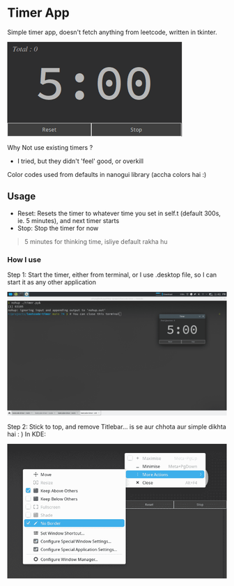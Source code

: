 # Timer App

Simple timer app, doesn't fetch anything from leetcode, written in tkinter.

![](./images/ss.png)

Why Not use existing timers ?
- I tried, but they didn't 'feel' good, or overkill

Color codes used from defaults in nanogui library (accha colors hai :)

## Usage

* Reset: Resets the timer to whatever time you set in self.t (default 300s, ie. 5 minutes), and next timer starts
* Stop:  Stop the timer for now

> 5 minutes for thinking time, isliye default rakha hu

### How I use

Step 1: Start the timer, either from terminal, or I use .desktop file, so I can start it as any other application

<img src="./images/step1.png" styles="max-width:500;" />

Step 2: Stick to top, and remove Titlebar... is se aur chhota aur simple dikhta hai : )
        In KDE:

<img src="./images/step2.png" styles="max-width:500;" />

